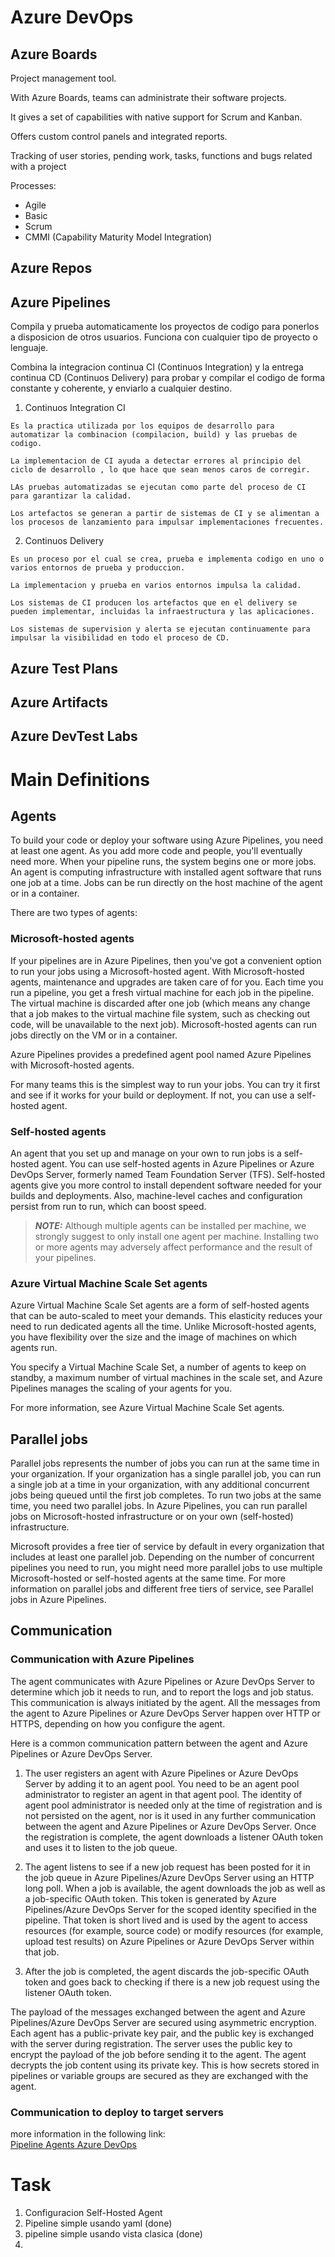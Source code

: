# Azure DevOps

## Azure Boards 
    
   Project management tool.

   With Azure Boards, teams can administrate their software projects.

   It gives a set of capabilities with native support for Scrum and Kanban.

   Offers custom control panels and integrated reports.

   Tracking of user stories, pending work, tasks, functions and bugs related with a project

   Processes:
   * Agile
   * Basic
   * Scrum
   * CMMI (Capability Maturity Model Integration)

## Azure Repos  


## Azure Pipelines

  Compila y prueba automaticamente los proyectos de codigo para ponerlos a disposicion de otros usuarios. Funciona con cualquier tipo de proyecto o lenguaje.

  Combina la integracion continua CI (Continuos Integration) y la entrega continua CD (Continuos Delivery) para probar y compilar el codigo de forma constante y coherente, y enviarlo a cualquier destino.


  1. Continuos Integration CI

    Es la practica utilizada por los equipos de desarrollo para automatizar la combinacion (compilacion, build) y las pruebas de codigo.

    La implementacion de CI ayuda a detectar errores al principio del ciclo de desarrollo , lo que hace que sean menos caros de corregir.

    LAs pruebas automatizadas se ejecutan como parte del proceso de CI para garantizar la calidad.

    Los artefactos se generan a partir de sistemas de CI y se alimentan a los procesos de lanzamiento para impulsar implementaciones frecuentes.


  2. Continuos Delivery
    
    Es un proceso por el cual se crea, prueba e implementa codigo en uno o varios entornos de prueba y produccion.

    La implementacion y prueba en varios entornos impulsa la calidad.

    Los sistemas de CI producen los artefactos que en el delivery se pueden implementar, incluidas la infraestructura y las aplicaciones.

    Los sistemas de supervision y alerta se ejecutan continuamente para impulsar la visibilidad en todo el proceso de CD.



## Azure Test Plans  


## Azure Artifacts  



## Azure DevTest Labs

# Main Definitions

## Agents

To build your code or deploy your software using Azure Pipelines, you need at least one agent. As you add more code and people, you'll eventually need more.
When your pipeline runs, the system begins one or more jobs. An agent is computing infrastructure with installed agent software that runs one job at a time.
Jobs can be run directly on the host machine of the agent or in a container.

There are two types of agents:

### Microsoft-hosted agents  

If your pipelines are in Azure Pipelines, then you've got a convenient option to run your jobs using a Microsoft-hosted agent. With Microsoft-hosted agents, maintenance and upgrades are taken care of for you. Each time you run a pipeline, you get a fresh virtual machine for each job in the pipeline. The virtual machine is discarded after one job (which means any change that a job makes to the virtual machine file system, such as checking out code, will be unavailable to the next job). Microsoft-hosted agents can run jobs directly on the VM or in a container.

Azure Pipelines provides a predefined agent pool named Azure Pipelines with Microsoft-hosted agents.

For many teams this is the simplest way to run your jobs. You can try it first and see if it works for your build or deployment. If not, you can use a self-hosted agent.

### Self-hosted agents  

An agent that you set up and manage on your own to run jobs is a self-hosted agent. You can use self-hosted agents in Azure Pipelines or Azure DevOps Server, formerly named Team Foundation Server (TFS). Self-hosted agents give you more control to install dependent software needed for your builds and deployments. Also, machine-level caches and configuration persist from run to run, which can boost speed.

> **_NOTE:_**  Although multiple agents can be installed per machine, we strongly suggest to only install one agent per machine. Installing two or more agents may adversely affect performance and the result of your pipelines.

### Azure Virtual Machine Scale Set agents

Azure Virtual Machine Scale Set agents are a form of self-hosted agents that can be auto-scaled to meet your demands. This elasticity reduces your need to run dedicated agents all the time. Unlike Microsoft-hosted agents, you have flexibility over the size and the image of machines on which agents run.

You specify a Virtual Machine Scale Set, a number of agents to keep on standby, a maximum number of virtual machines in the scale set, and Azure Pipelines manages the scaling of your agents for you.

For more information, see Azure Virtual Machine Scale Set agents.

## Parallel jobs

Parallel jobs represents the number of jobs you can run at the same time in your organization. If your organization has a single parallel job, you can run a single job at a time in your organization, with any additional concurrent jobs being queued until the first job completes. To run two jobs at the same time, you need two parallel jobs. In Azure Pipelines, you can run parallel jobs on Microsoft-hosted infrastructure or on your own (self-hosted) infrastructure.

Microsoft provides a free tier of service by default in every organization that includes at least one parallel job. Depending on the number of concurrent pipelines you need to run, you might need more parallel jobs to use multiple Microsoft-hosted or self-hosted agents at the same time. For more information on parallel jobs and different free tiers of service, see Parallel jobs in Azure Pipelines.


## Communication

### Communication with Azure Pipelines

The agent communicates with Azure Pipelines or Azure DevOps Server to determine which job it needs to run, and to report the logs and job status. This communication is always initiated by the agent. All the messages from the agent to Azure Pipelines or Azure DevOps Server happen over HTTP or HTTPS, depending on how you configure the agent.

Here is a common communication pattern between the agent and Azure Pipelines or Azure DevOps Server.

1. The user registers an agent with Azure Pipelines or Azure DevOps Server by adding it to an agent pool. You need to be an agent pool administrator to register an agent in that agent pool. The identity of agent pool administrator is needed only at the time of registration and is not persisted on the agent, nor is it used in any further communication between the agent and Azure Pipelines or Azure DevOps Server. Once the registration is complete, the agent downloads a listener OAuth token and uses it to listen to the job queue.

2. The agent listens to see if a new job request has been posted for it in the job queue in Azure Pipelines/Azure DevOps Server using an HTTP long poll. When a job is available, the agent downloads the job as well as a job-specific OAuth token. This token is generated by Azure Pipelines/Azure DevOps Server for the scoped identity specified in the pipeline. That token is short lived and is used by the agent to access resources (for example, source code) or modify resources (for example, upload test results) on Azure Pipelines or Azure DevOps Server within that job.

3. After the job is completed, the agent discards the job-specific OAuth token and goes back to checking if there is a new job request using the listener OAuth token.

The payload of the messages exchanged between the agent and Azure Pipelines/Azure DevOps Server are secured using asymmetric encryption. Each agent has a public-private key pair, and the public key is exchanged with the server during registration. The server uses the public key to encrypt the payload of the job before sending it to the agent. The agent decrypts the job content using its private key. This is how secrets stored in pipelines or variable groups are secured as they are exchanged with the agent.



### Communication to deploy to target servers

more information in the following link:  
[Pipeline Agents Azure DevOps](https://learn.microsoft.com/en-us/azure/devops/pipelines/agents/agents?view=azure-devops&tabs=browser)


# Task

1. Configuracion Self-Hosted Agent  
2. Pipeline simple usando yaml   (done)
3. pipeline simple usando vista clasica (done)  
4. 







